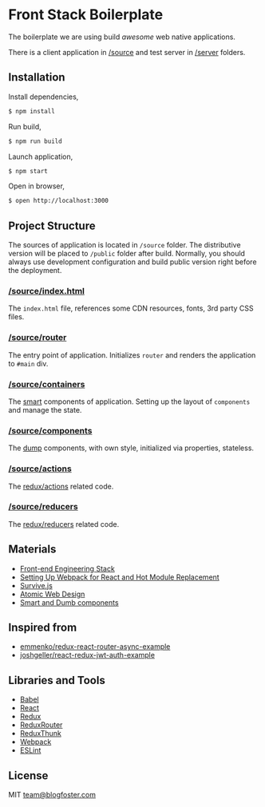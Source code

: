 # Front Stack Boilerplate

The boilerplate we are using build *awesome* web native applications.

There is a client application in [/source](/source) and test server in [/server](/server) folders.

## Installation

Install dependencies,

```bash
$ npm install
```

Run build,

```bash
$ npm run build
```

Launch application,

```bash
$ npm start
```

Open in browser,

```bash
$ open http://localhost:3000
```

## Project Structure

The sources of application is located in `/source` folder. The distributive version will be placed to `/public` folder after build. Normally, you should always use development configuration and build public version right before the deployment.

### [/source/index.html](/source/index.html)

The `index.html` file, references some CDN resources, fonts, 3rd party CSS files.

### [/source/router](/source/router)

The entry point of application. Initializes `router` and renders the application to `#main` div.

### [/source/containers](/source/containers)

The [smart]() components of application. Setting up the layout of `components` and manage the state.

### [/source/components](/source/components)

The [dump]() components, with own style, initialized via properties, stateless.

### [/source/actions](/source/actions)

The [redux/actions]() related code.

### [/source/reducers](/source/reducers)

The [redux/reducers]() related code.

## Materials

* [Front-end Engineering Stack](https://github.com/blogfoster/blogfoster-engineering/wiki/Frontend-Engineering-Stack)
* [Setting Up Webpack for React and Hot Module Replacement](https://robots.thoughtbot.com/setting-up-webpack-for-react-and-hot-module-replacement)
* [Survive.js](http://survivejs.com/webpack_react/introduction/)
* [Atomic Web Design](http://bradfrost.com/blog/post/atomic-web-design/)
* [Smart and Dumb components](https://medium.com/@dan_abramov/smart-and-dumb-components-7ca2f9a7c7d0)

## Inspired from

* [emmenko/redux-react-router-async-example](https://github.com/emmenko/redux-react-router-async-example)
* [joshgeller/react-redux-jwt-auth-example](https://github.com/joshgeller/react-redux-jwt-auth-example)

## Libraries and Tools

* [Babel](https://babeljs.io/)
* [React](https://facebook.github.io/react/)
* [Redux](https://github.com/rackt/redux)
* [ReduxRouter](https://github.com/acdlite/redux-router)
* [ReduxThunk](https://github.com/gaearon/redux-thunk)
* [Webpack](https://github.com/webpack/webpack)
* [ESLint](http://eslint.org/)

## License

MIT team@blogfoster.com
